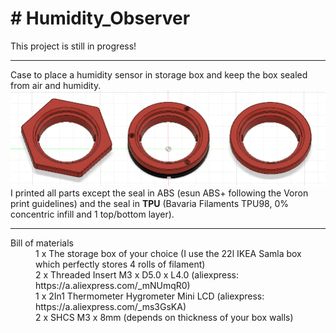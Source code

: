 <body>
  <h1># Humidity_Observer</h1>
<div>This project is still in progress!
  <hr>Case to place a humidity sensor in storage box and keep the box sealed from air and humidity.
  <img src="https://github.com/flow1990/Humidity_Observer/blob/main/Pictures/screenshot_front_view_All_designs.png" alt="all_three_designs" width="1000">
  I printed all parts except the seal in ABS (esun ABS+ following the Voron print guidelines) and the seal in <B>TPU</B> (Bavaria Filaments TPU98, 0% concentric infill and 1 top/bottom layer).
  </div>

  <p>
      <hr>
  <dl>
    <dt>Bill of materials</dt>
    <dd>1 x The storage box of your choice (I use the 22l IKEA Samla box which perfectly stores 4 rolls of filament)
    <dd>2 x Threaded Insert M3 x D5.0 x L4.0 (aliexpress: https://a.aliexpress.com/_mNUmqR0)</dd>
    <dd>1 x 2In1 Thermometer Hygrometer Mini LCD (aliexpress: https://a.aliexpress.com/_ms3GsKA)</dd>
    <dd>2 x SHCS M3 x 8mm (depends on thickness of your box walls)</dd>
  </dl>
  </p>
</body>
